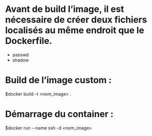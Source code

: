 # Avant de build l’image, il est nécessaire de créer deux fichiers localisés au même endroit que le Dockerfile.
- passwd
- shadow

# Build de l’image custom :
$docker build -t <nom_image> .

# Démarrage du container :
$docker run --name ssh  -d  <nom_image>
